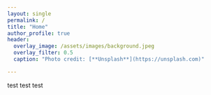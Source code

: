 ```yaml
---
layout: single
permalink: /
title: "Home"
author_profile: true
header:
  overlay_image: /assets/images/background.jpeg
  overlay_filter: 0.5
  caption: "Photo credit: [**Unsplash**](https://unsplash.com)"

---
```


test test test